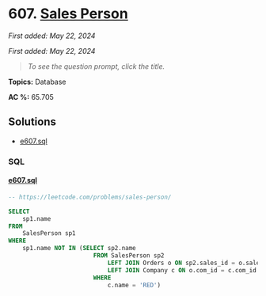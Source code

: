 # 607. [Sales Person](<https://leetcode.com/problems/sales-person>)

*First added: May 22, 2024*

*First added: May 22, 2024*


> *To see the question prompt, click the title.*

**Topics:** Database

**AC %:** 65.705


## Solutions

- [e607.sql](<../my-submissions/e607.sql>)
### SQL
#### [e607.sql](<../my-submissions/e607.sql>)
```SQL
-- https://leetcode.com/problems/sales-person/

SELECT
    sp1.name
FROM 
    SalesPerson sp1
WHERE 
    sp1.name NOT IN (SELECT sp2.name 
                        FROM SalesPerson sp2 
                            LEFT JOIN Orders o ON sp2.sales_id = o.sales_id 
                            LEFT JOIN Company c ON o.com_id = c.com_id
                        WHERE
                            c.name = 'RED')
```

